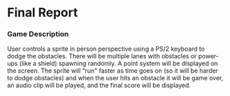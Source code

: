 # Final Report

### Game Description

User controls a sprite in  person perspective using a PS/2 keyboard to dodge the obstacles. There will be multiple lanes with obstacles or power-ups (like a shield) spawning randomly. A point system will be displayed on the screen. The sprite will "run" faster as time goes on (so it will be harder to dodge obstacles) and when the user hits an obstacle it will be game over, an audio clip will be played, and the final score will be displayed.



